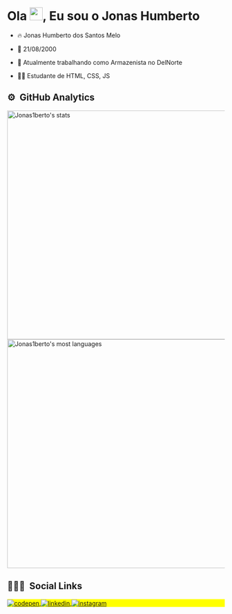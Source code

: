 <h1 align="left">Ola <img src="https://raw.githubusercontent.com/kaueMarques/kaueMarques/master/hi.gif" width="30px">, Eu sou o Jonas Humberto</h1>

- 🔥 Jonas Humberto dos Santos Melo

- 🎉 21/08/2000

- 🔭 Atualmente trabalhando como Armazenista no DelNorte

- 👨‍💻 Estudante de HTML, CSS, JS


## ⚙️ &nbsp;GitHub Analytics

<p align="left">
<img width="530em" src="https://github-readme-stats.vercel.app/api?username=Jonas1berto&show_icons=true&theme=vision-friendly-dark" alt="Jonas1berto's stats"/>
<img width="530em" src="https://github-readme-stats.vercel.app/api/top-langs/?username=Jonas1berto&layout=compact&theme=vision-friendly-dark" alt="Jonas1berto's most languages"/>
</p>

## 👨🏽‍🦲 &nbsp;Social Links

<p align="left" style="background:yellow">
<a href="https://codepen.io/jonas39"_blank">
  <img align="center" src="https://img.shields.io/badge/-Jonas1berto-05122A?style=flat&logo=codepen" alt="codepen"/>
</a>
<a href="https://www.linkedin.com/in/jonas-humberto-879a68233/" target="_blank">
  <img align="center" src="https://img.shields.io/badge/-Jonas1berto-05122A?style=flat&logo=linkedin" alt="linkedin"/>
</a>
<a href="https://www.instagram.com/jonas4475/" target="_blank">
 <img align="center" src="https://img.shields.io/badge/-Jonas1berto-05122A?style=flat&logo=instagram" alt="instagram"/>
</a>
</p>

<!-- Here are some ideas to get you started:

- 🔭 I’m currently working on ...
- 🌱 I’m currently learning ...
- 👯 I’m looking to collaborate on ...
- 🤔 I’m looking for help with ...
- 💬 Ask me about ...
- 📫 How to reach me: ...
- 😄 Pronouns: ...
- ⚡ Fun fact: ...
-->
